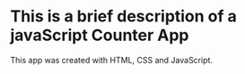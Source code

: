 # This is a brief description of a javaScript Counter App
This app was created with HTML, CSS and JavaScript.
